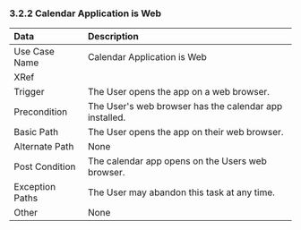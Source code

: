 ### 3.2.2 Calendar Application is Web

| Data          | Description |
|:--------------|:----------------|
|Use Case Name  | Calendar Application is Web|
|XRef           ||
|Trigger	| The User opens the app on a web browser.|
|Precondition   | The User's web browser has the calendar app installed.|
|Basic Path     | The User opens the app on their web browser.|            
|Alternate Path | None|
|Post Condition | The calendar app opens on the Users web browser.|
|Exception Paths| The User may abandon this task at any time.|
|Other	        | None|

